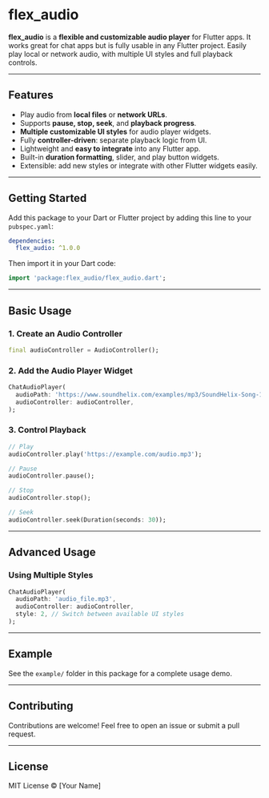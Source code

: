 # flex\_audio

**flex\_audio** is a **flexible and customizable audio player** for Flutter apps. It works great for chat apps but is fully usable in any Flutter project. Easily play local or network audio, with multiple UI styles and full playback controls.

---

## Features

* Play audio from **local files** or **network URLs**.
* Supports **pause, stop, seek**, and **playback progress**.
* **Multiple customizable UI styles** for audio player widgets.
* Fully **controller-driven**: separate playback logic from UI.
* Lightweight and **easy to integrate** into any Flutter app.
* Built-in **duration formatting**, slider, and play button widgets.
* Extensible: add new styles or integrate with other Flutter widgets easily.

---

## Getting Started

Add this package to your Dart or Flutter project by adding this line to your `pubspec.yaml`:

```yaml
dependencies:
  flex_audio: ^1.0.0
```

Then import it in your Dart code:

```dart
import 'package:flex_audio/flex_audio.dart';
```

---

## Basic Usage

### 1. Create an Audio Controller

```dart
final audioController = AudioController();
```

### 2. Add the Audio Player Widget

```dart
ChatAudioPlayer(
  audioPath: 'https://www.soundhelix.com/examples/mp3/SoundHelix-Song-1.mp3',
  audioController: audioController,
);
```

### 3. Control Playback

```dart
// Play
audioController.play('https://example.com/audio.mp3');

// Pause
audioController.pause();

// Stop
audioController.stop();

// Seek
audioController.seek(Duration(seconds: 30));
```

---

## Advanced Usage

### Using Multiple Styles

```dart
ChatAudioPlayer(
  audioPath: 'audio_file.mp3',
  audioController: audioController,
  style: 2, // Switch between available UI styles
);
```

---

## Example

See the `example/` folder in this package for a complete usage demo.

---

## Contributing

Contributions are welcome! Feel free to open an issue or submit a pull request.

---

## License

MIT License © \[Your Name]
